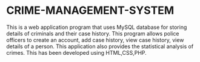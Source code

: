# CRIME-MANAGEMENT-SYSTEM
This is a web application program that uses MySQL database for storing details of criminals and their case history. This program allows police officers to create an account, add case history, view case history, view details of a person. This application also provides the statistical analysis of  crimes. This has been developed using HTML,CSS,PHP.
